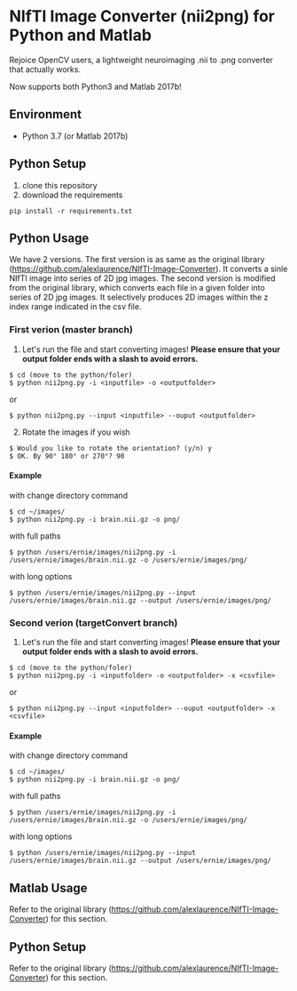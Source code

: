# NIfTI Image Converter (nii2png) for Python and Matlab
Rejoice OpenCV users, a lightweight neuroimaging .nii to .png converter that actually works. 

Now supports both Python3 and Matlab 2017b!

## Environment
* Python 3.7 (or Matlab 2017b)

## Python Setup
1. clone this repository
2. download the requirements
```
pip install -r requirements.txt
```

## Python Usage 

We have 2 versions.
The first version is as same as the original library (https://github.com/alexlaurence/NIfTI-Image-Converter). It converts a sinle NIfTI image into series of 2D jpg images.
The second version is modified from the original library, which converts each file in a given folder into series of 2D jpg images. It selectively produces 2D images within the z index range indicated in the csv file.

### First verion (master branch)
1. Let's run the file and start converting images! **Please ensure that your output folder ends with a slash to avoid errors.**

```
$ cd (move to the python/foler)
$ python nii2png.py -i <inputfile> -o <outputfolder>
```

or

```
$ python nii2png.py --input <inputfile> --ouput <outputfolder>
```


2. Rotate the images if you wish

```
$ Would you like to rotate the orientation? (y/n) y
$ OK. By 90° 180° or 270°? 90
```

#### Example

with change directory command

```
$ cd ~/images/
$ python nii2png.py -i brain.nii.gz -o png/
```

with full paths

```
$ python /users/ernie/images/nii2png.py -i /users/ernie/images/brain.nii.gz -o /users/ernie/images/png/
```

with long options


```
$ python /users/ernie/images/nii2png.py --input /users/ernie/images/brain.nii.gz --output /users/ernie/images/png/
```

### Second verion (targetConvert branch)
1. Let's run the file and start converting images! **Please ensure that your output folder ends with a slash to avoid errors.**

```
$ cd (move to the python/foler)
$ python nii2png.py -i <inputfolder> -o <outputfolder> -x <csvfile>
```

or

```
$ python nii2png.py --input <inputfolder> --ouput <outputfolder> -x <csvfile>
```


#### Example

with change directory command

```
$ cd ~/images/
$ python nii2png.py -i brain.nii.gz -o png/
```

with full paths

```
$ python /users/ernie/images/nii2png.py -i /users/ernie/images/brain.nii.gz -o /users/ernie/images/png/
```

with long options


```
$ python /users/ernie/images/nii2png.py --input /users/ernie/images/brain.nii.gz --output /users/ernie/images/png/
```

## Matlab Usage
Refer to the original library (https://github.com/alexlaurence/NIfTI-Image-Converter) for this section.

## Python Setup
Refer to the original library (https://github.com/alexlaurence/NIfTI-Image-Converter) for this section.
